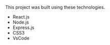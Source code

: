 






This project was built using these technologies.

- React.js
- Node.js
- Express.js
- CSS3
- VsCode



